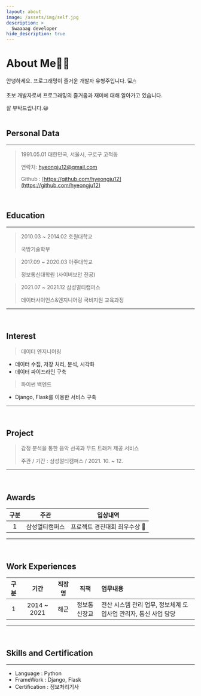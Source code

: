 ```yaml
---
layout: about
image: /assets/img/self.jpg
description: >
  Swaaaag developer
hide_description: true
---
```

# About Me🙋‍♂️

안녕하세요. 프로그래밍이 즐거운 개발자 유형주입니다. 💻🖱

초보 개발자로써 프로그래밍의 즐거움과 재미에 대해 알아가고 있습니다.

잘 부탁드립니다.😃
<br>
<br>
## Personal Data

---

> 1991.05.01 대한민국, 서울시, 구로구 고척동
>
> 연락처: hyeongju12@gmail.com
>
> Github : [https://github.com/hyeongju12](https://github.com/hyeongju12)

<br>

## Education

---
> 2010.03 ~ 2014.02 호원대학교
>
> 국방기술학부

> 2017.09 ~ 2020.03 아주대학교
>
> 정보통신대학원 (사이버보안 전공)

> 2021.07 ~ 2021.12 삼성멀티캠퍼스
>
> 데이터사이언스&엔지니어링 국비지원 교육과정

---

<br>

## Interest
> 데이터 엔지니어링 
- 데이터 수집, 저장 처리, 분석, 시각화
- 데이터 파이프라인 구축

> 파이썬 백엔드
- Django, Flask를 이용한 서비스 구축

---

<br>

## Project
> 감정 분석을 통한 음악 선곡과 무드 트래커 제공 서비스
>
> 주관 / 기간 : 삼성멀티캠퍼스 / 2021. 10. ~ 12. 

---

<br>

## Awards
|<center>구분</center>|<center>주관</center>|<center>입상내역</center>|
|:---:|:---:|:--------------------:|
|1|삼성멀티캠퍼스|프로젝트 경진대회 최우수상 🥇|

---


<br>

## Work Experiences

|<center>구분</center>|<center>기간</center>|<center>직장명</center>|<center>직책</center>|업무내용|
|:-----:|:-----:|:-----:|:-----:|:----------------|
|1|2014 ~ 2021|해군|정보통신장교|전산 시스템 관리 업무, 정보체계 도입사업 관리자, 통신 사업 담당|

---

<br>

## Skills and Certification

---

 - Language : Python
 - FrameWork : Django, Flask
 - Certification : 정보처리기사
